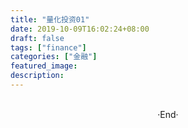 ```yaml
---
title: "量化投资01"
date: 2019-10-09T16:02:24+08:00
draft: false
tags: ["finance"]
categories: ["金融"]
featured_image: 
description: 
---
```


<br>

<center>  ·End·  </center>